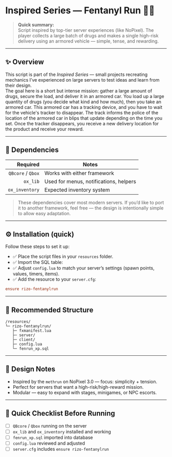 # Inspired Series — **Fentanyl Run** 🚚💊

> **Quick summary:**  
> Script inspired by top-tier server experiences (like NoPixel). The player collects a large batch of drugs and makes a single high-risk delivery using an armored vehicle — simple, tense, and rewarding.

---

## ✨ Overview
This script is part of the *Inspired Series* — small projects recreating mechanics I’ve experienced on large servers to test ideas and learn from their design.  
The goal here is a short but intense mission: gather a large amount of drugs, secure the load, and deliver it in an armored car. You load up a large quantity of drugs (you decide what kind and how much), then you take an armored car. This armored car has a tracking device, and you have to wait for the vehicle's tracker to disappear. The track informs the police of the location of the armored car in blips that update depending on the time you set. Once the tracker disappears, you receive a new delivery location for the product and receive your reward.

---

## 🔗 Dependencies
| Required | Notes |
|---:|---|
| `QBcore` / `Qbox` | Works with either framework |
| `ox_lib` | Used for menus, notifications, helpers |
| `ox_inventory` | Expected inventory system |

> These dependencies cover most modern servers. If you’d like to port it to another framework, feel free — the design is intentionally simple to allow easy adaptation.

---

## ⚙️ Installation (quick)
Follow these steps to set it up:

- ✅ Place the script files in your `resources` folder.
- ✅ Import the SQL table:  
- ✅ Adjust `config.lua` to match your server’s settings (spawn points, values, timers, items).
- ✅ Add the resource to your `server.cfg`:
```cfg
ensure rizo-fentanylrun
```

---

## 🧭 Recommended Structure
```
/resources/
└─ rizo-fentanylrun/
   ├─ fxmanifest.lua
   ├─ server/
   ├─ client/
   ├─ config.lua
   └─ fenrun_xp.sql
```

---

## 📝 Design Notes
- Inspired by the `methrun` on NoPixel 3.0 — focus: simplicity + tension.
- Perfect for servers that want a high-risk/high-reward mission.
- Modular — easy to expand with stages, minigames, or NPC escorts.

---

## 📌 Quick Checklist Before Running
- [ ] `QBcore` / `Qbox` running on the server  
- [ ] `ox_lib` and `ox_inventory` installed and working  
- [ ] `fenrun_xp.sql` imported into database  
- [ ] `config.lua` reviewed and adjusted  
- [ ] `server.cfg` includes `ensure rizo-fentanylrun`
